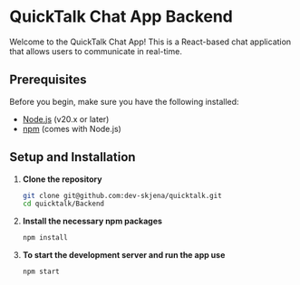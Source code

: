 # QuickTalk Chat App Backend

Welcome to the QuickTalk Chat App! This is a React-based chat application that allows users to communicate in real-time.

## Prerequisites

Before you begin, make sure you have the following installed:

- [Node.js](https://nodejs.org/) (v20.x or later)
- [npm](https://www.npmjs.com/) (comes with Node.js)

## Setup and Installation

1. **Clone the repository**

   ```bash
   git clone git@github.com:dev-skjena/quicktalk.git
   cd quicktalk/Backend

   ```

2. **Install the necessary npm packages**

   ```bash
   npm install

   ```

3. **To start the development server and run the app use**

   ```bash
   npm start

   ```
